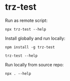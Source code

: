 # trz-test

Run as remote script:

    npx trz-test --help

Install globally and run locally:

    npm install -g trz-test

    trz-test --help

Run locally from source repo:

    npx . --help